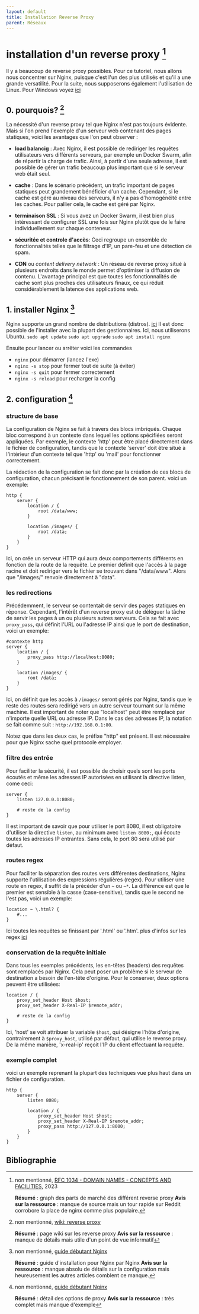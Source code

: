 ```yaml
---
layout: default
title: Installation Reverse Proxy
parent: Réseaux
---
```

# installation d'un reverse proxy [^1]

Il y a beaucoup de reverse proxy possibles. Pour ce tutoriel, nous allons nous concentrer sur Nginx, puisque c'est l'un des plus utilisés et qu'il a une grande versatilité. Pour la suite, nous supposerons également l'utilisation de Linux. Pour Windows voyez [ici](https://nginx.org/en/docs/windows.html)

## 0. pourquois? [^5]

La nécessité d'un reverse proxy tel que Nginx n'est pas toujours évidente. Mais si l'on prend l'exemple d'un serveur web contenant des pages statiques, voici les avantages que l'on peut observer :

- **load balancig** : Avec Nginx, il est possible de rediriger les requêtes utilisateurs vers différents serveurs, par exemple un Docker Swarm, afin de répartir la charge de trafic. Ainsi, à partir d'une seule adresse, il est possible de gérer un trafic beaucoup plus important que si le serveur web était seul.

- **cache** : Dans le scénario précédent, un trafic important de pages statiques peut grandement bénéficier d'un cache. Cependant, si le cache est géré au niveau des serveurs, il n'y a pas d'homogénéité entre les caches. Pour pallier cela, le cache est géré par Nginx.

- **terminaison SSL** : Si vous avez un Docker Swarm, il est bien plus intéressant de configurer SSL une fois sur Nginx plutôt que de le faire individuellement sur chaque conteneur.

- **sécuritée et controle d'accès**: Ceci regroupe un ensemble de fonctionnalités telles que le filtrage d'IP, un pare-feu et une détection de spam.

- **CDN** ou *content delivery network* : Un réseau de reverse proxy situé à plusieurs endroits dans le monde permet d'optimiser la diffusion de contenu. L'avantage principal est que toutes les fonctionnalités de cache sont plus proches des utilisateurs finaux, ce qui réduit considérablement la latence des applications web.

## 1. installer Nginx [^2]

Nginx supporte un grand nombre de distributions (distros). [ici](https://nginx.org/en/linux_packages.html)
Il est donc possible de l'installer avec la plupart des gestionnaires. Ici, nous utiliserons Ubuntu.
`sudo apt update`
`sudo apt upgrade`
`sudo apt install nginx`

Ensuite pour lancer ou arrêter voici les commandes
- `nginx` pour démarrer (lancez l'exe)
- `nginx -s stop` pour fermer tout de suite (à éviter)
- `nginx -s quit` pour fermer correctement
- `nginx -s reload` pour recharger la config

## 2. configuration [^3]
### structure de base
La configuration de Nginx se fait à travers des blocs imbriqués. Chaque bloc correspond à un contexte dans lequel les options spécifiées seront appliquées. Par exemple, le contexte 'http' peut être placé directement dans le fichier de configuration, tandis que le contexte 'server' doit être situé à l'intérieur d'un contexte tel que 'http' ou 'mail' pour fonctionner correctement.  

La rédaction de la configuration se fait donc par la création de ces blocs de configuration, chacun précisant le fonctionnement de son parent. voici un exemple:
```
http {
    server {
        location / {
            root /data/www;
        }

        location /images/ {
            root /data;
        }
    }
}
```
Ici, on crée un serveur HTTP qui aura deux comportements différents en fonction de la route de la requête.
Le premier définit que l'accès à la page racine et doit rediriger vers le fichier se trouvant dans "/data/www".
Alors que "/images/" renvoie directement à "data".  

### les redirections
Précédemment, le serveur se contentait de servir des pages statiques en réponse. Cependant, l'intérêt d'un reverse proxy est de déléguer la tâche de servir les pages à un ou plusieurs autres serveurs. Cela se fait avec `proxy_pass`, qui définit l'URL ou l'adresse IP ainsi que le port de destination, voici un exemple:
```
#contexte http
server {
    location / {
        proxy_pass http://localhost:8080;
    }

    location /images/ {
        root /data;
    }
}
```
Ici, on définit que les accès à `/images/` seront gérés par Nginx, tandis que le reste des routes sera redirigé vers un autre serveur tournant sur la même machine. Il est important de noter que "localhost" peut être remplacé par n'importe quelle URL ou adresse IP. Dans le cas des adresses IP, la notation se fait comme suit : `http://192.168.0.1:80`.

Notez que dans les deux cas, le préfixe "http" est présent. Il est nécessaire pour que Nginx sache quel protocole employer.

### filtre des entrée
Pour faciliter la sécurité, il est possible de choisir quels sont les ports écoutés et même les adresses IP autorisées en utilisant la directive listen, come ceci:
```
server {
    listen 127.0.0.1:8080;

    # reste de la config
}
```
Il est important de savoir que pour utiliser le port 8080, il est obligatoire d'utiliser la directive `listen`, au minimum avec `listen 8080;`, qui écoute toutes les adresses IP entrantes. Sans cela, le port 80 sera utilisé par défaut.

### routes regex
Pour faciliter la séparation des routes vers différentes destinations, Nginx supporte l'utilisation des expressions régulières (regex). Pour utiliser une route en regex, il suffit de la précéder d'un `~` ou `~*`. La différence est que le premier est sensible à la casse (case-sensitive), tandis que le second ne l'est pas, voici un exemple:
```
location ~ \.html? {
    #...
}
```
Ici toutes les requêtes se finissant par '.html' ou '.htm'. plus d'infos sur les regex [ici](https://regexr.com/)

### conservation de la requête initiale
Dans tous les exemples précédents, les en-têtes (headers) des requêtes sont remplacés par Nginx. Cela peut poser un problème si le serveur de destination a besoin de l'en-tête d'origine. Pour le conserver, deux options peuvent être utilisées:
```
location / {
    proxy_set_header Host $host;
    proxy_set_header X-Real-IP $remote_addr;

    # reste de la config
}
```
Ici, 'host' se voit attribuer la variable `$host`, qui désigne l'hôte d'origine, contrairement à `$proxy_host`, utilisé par défaut, qui utilise le reverse proxy. De la même manière, 'x-real-ip' reçoit l'IP du client effectuant la requête.

### exemple complet
voici un exemple reprenant la plupart des techniques vue plus haut dans un fichier de configuration.
```
http {
    server {
        listen 8080;

        location / {
            proxy_set_header Host $host;
            proxy_set_header X-Real-IP $remote_addr;
            proxy_pass http://127.0.0.1:8000;
        }
    }
}
```

## Bibliographie

[^1]: non mentionné, [RFC 1034 - DOMAIN NAMES - CONCEPTS AND FACILITIES](https://www.wappalyzer.com/technologies/reverse-proxies/#:~:text=Reverse%20proxies%20technologies%20market%20share%20These%20are%20the,in%202023.%20Nginx%2094.6%25%20Envoy%205%25%20Other%200.4%25), 2023
    
    **Résumé** : graph des parts de marché des différent reverse proxy
    **Avis sur la ressource** : manque de source mais un tour rapide sur Reddit corrobore la place de nginx comme plus populaire.

[^2]: non mentionné, [guide débutant Nginx](https://nginx.org/en/docs/beginners_guide.html)

    **Résumé** : guide d'installation pour Nginx par Nginx
    **Avis sur la ressource** : manque absolu de détails sur la configuration mais heureusement les autres articles comblent ce manque.

[^3]: non mentionné, [guide débutant Nginx](https://nginx.org/en/docs/http/ngx_http_proxy_module.html)

    **Résumé** : détail des options de proxy
    **Avis sur la ressource** : très complet mais manque d'exemple

[^4]: non mentionné, [guide débutant Nginx](https://docs.nginx.com/nginx/admin-guide/web-server/reverse-proxy/)

    **Résumé** : guide de config pour proxy un site web
    **Avis sur la ressource** : très clair et concis

[^5]: non mentionné, [wiki: reverse proxy](https://en.wikipedia.org/wiki/Reverse_proxy)

    **Résumé** : page wiki sur les reverse proxy
    **Avis sur la ressource** : manque de détails mais utile d'un point de vue informatif
